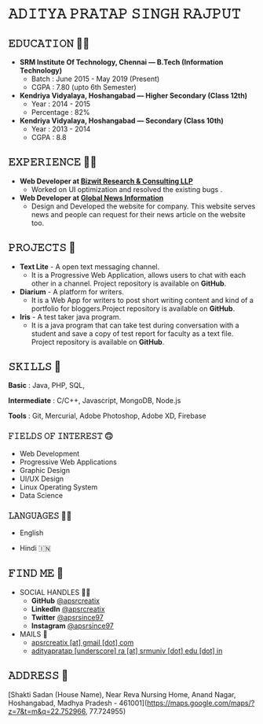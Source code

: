 # 𝙰𝙳𝙸𝚃𝚈𝙰 𝙿𝚁𝙰𝚃𝙰𝙿 𝚂𝙸𝙽𝙶𝙷 𝚁𝙰𝙹𝙿𝚄𝚃

## 𝙴𝙳𝚄𝙲𝙰𝚃𝙸𝙾𝙽  👨‍🎓

- **SRM Institute Of Technology, Chennai — B.Tech (Information Technology)** 
  - Batch :  June 2015 - May  2019 (Present)
  - CGPA : 7.80 (upto 6th Semester) 
- **Kendriya Vidyalaya, Hoshangabad — Higher Secondary (Class 12th)**
   - Year : 2014 - 2015
   - Percentage : 82%
- **Kendriya Vidyalaya, Hoshangabad — Secondary (Class 10th)**
   - Year : 2013 - 2014
   - CGPA : 8.8

## 𝙴𝚇𝙿𝙴𝚁𝙸𝙴𝙽𝙲𝙴  👨‍💻

- **Web Developer at [Bizwit Research & Consulting LLP](https://www.bizwitresearch.com/)**
  - Worked on UI optimization  and resolved the existing bugs .
- **Web Developer at [Global News Information](https://www.globalnewsinfo,com/)**
  - Design and Developed the website for company. This website serves news and people can request for their news article on the website too. 

## 𝙿𝚁𝙾𝙹𝙴𝙲𝚃𝚂  🐙

- **Text Lite** - A open text messaging channel.
  - It is a Progressive Web Application, allows users to chat with each other in a channel. Project repository is available on **GitHub**.
- **Diarium** - A platform for writers. 
  - It is a Web App for writers to post short writing content and kind of a portfolio for bloggers.Project repository is available on **GitHub**.
- **Iris** - A test taker java program. 
  - It is a java program that can take test during conversation with a student and save a copy of test report for faculty as a text file.
    Project repository is available on **GitHub**.

## 𝚂𝙺𝙸𝙻𝙻𝚂  🤹

**Basic** : Java, PHP, SQL, 

**Intermediate** : C/C++, Javascript, MongoDB, Node.js 

**Tools** :  Git, Mercurial, Adobe Photoshop, Adobe XD, Firebase

### 𝙵𝙸𝙴𝙻𝙳𝚂 𝙾𝙵 𝙸𝙽𝚃𝙴𝚁𝙴𝚂𝚃 🙃

- Web Development 
- Progressive Web Applications 
- Graphic Design
- UI/UX Design
- Linux Operating System
- Data Science

### 𝙻𝙰𝙽𝙶𝚄𝙰𝙶𝙴𝚂  ✍🏼

- English 

- Hindi 🇮🇳

## 𝙵𝙸𝙽𝙳 𝙼𝙴 🌇

- SOCIAL HANDLES 🤝🏼
  - **GitHub**        [@apsrcreatix](https://www.github.com/apsrcreatix)
  - **LinkedIn**     [@apsrcreatix](https://www.linkedin.com/apsrcreatix)
  - **Twitter**        [@apsrsince97](https://www.twitter.com/apsrsince97)
  - **Instagram**  [@apsrsince97](https://www.instagram.com/apsrsince97)
- MAILS 📧
  - [apsrcreatix [at] gmail [dot] com](mailto:apsrcreatix@gmail.com)
  - [adityapratap [underscore] ra [at] srmuniv [dot] edu [dot] in](mailto:adityapratap_ra@srmuniv.edu.in)

## 𝙰𝙳𝙳𝚁𝙴𝚂𝚂  📌

[Shakti Sadan (House Name), 
Near Reva Nursing Home, 
Anand  Nagar,
Hoshangabad, 
Madhya Pradesh - 461001](https://maps.google.com/maps/?z=7&t=m&q=22.752966, 77.724955)

